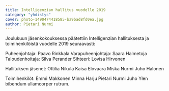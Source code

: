 ```yaml
---
title: Intelligenzian hallitus vuodelle 2019
category: "yhdistys"
cover: photo-1490474418585-ba9bad8fd0ea.jpg
author: Pietari Nurmi
---
```


Joulukuun jäsenkokouksessa päätettiin Intelligenzian hallituksesta ja toimihenkilöistä vuodelle 2019 seuraavasti:

Puheenjohtaja: Paavo Rinkkala
Varapuheenjohtaja: Saara Halmetoja
Taloudenhoitaja: Silva Perander
Sihteeri: Lovisa Hirvonen

Hallituksen jäsenet:
Ottilia Nikula
Kaisa Elovaara
Miska Nurmi
Juho Halonen

Toimihenkilöt:
Emmi Makkonen
Minna Harju
Pietari Nurmi
Juho Ylen bibendum ullamcorper rutrum.
